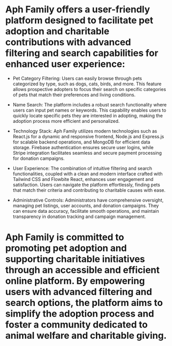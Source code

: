 # Aph Family offers a user-friendly platform designed to facilitate pet adoption and charitable contributions with advanced filtering and search capabilities for enhanced user experience:

- Pet Category Filtering: Users can easily browse through pets categorized by type, such as dogs, cats, birds, and more. This feature allows prospective adopters to focus their search on specific categories of pets that match their preferences and living conditions.

- Name Search: The platform includes a robust search functionality where users can input pet names or keywords. This capability enables users to quickly locate specific pets they are interested in adopting, making the adoption process more efficient and personalized.

- Technology Stack: Aph Family utilizes modern technologies such as React.js for a dynamic and responsive frontend, Node.js and Express.js for scalable backend operations, and MongoDB for efficient data storage. Firebase authentication ensures secure user logins, while Stripe integration facilitates seamless and secure payment processing for donation campaigns.

- User Experience: The combination of intuitive filtering and search functionalities, coupled with a clean and modern interface crafted with Tailwind CSS and Flowbite React, enhances user engagement and satisfaction. Users can navigate the platform effortlessly, finding pets that match their criteria and contributing to charitable causes with ease.

- Administrative Controls: Administrators have comprehensive oversight, managing pet listings, user accounts, and donation campaigns. They can ensure data accuracy, facilitate smooth operations, and maintain transparency in donation tracking and campaign management.

# Aph Family is committed to promoting pet adoption and supporting charitable initiatives through an accessible and efficient online platform. By empowering users with advanced filtering and search options, the platform aims to simplify the adoption process and foster a community dedicated to animal welfare and charitable giving.
